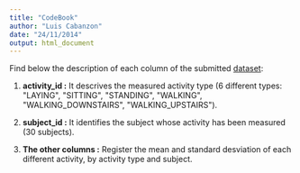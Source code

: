 ```yaml
---
title: "CodeBook"
author: "Luis Cabanzon"
date: "24/11/2014"
output: html_document
---
```


Find below the description of each column of the submitted [dataset](https://github.com/luiscabanzon/getcleandata/blob/master/average_per_activity_subject.txt):

1. **activity_id :** It descrives the measured activity type (6 different types: "LAYING", "SITTING", "STANDING", "WALKING", "WALKING_DOWNSTAIRS", "WALKING_UPSTAIRS").

2. **subject_id :** It identifies the subject whose activity has been measured (30 subjects).

3. **The other columns :** Register the mean and standard desviation of each different activity, by activity type and subject.
